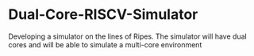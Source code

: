 # Dual-Core-RISCV-Simulator
Developing a  simulator on the lines of Ripes. The simulator will have dual cores and will be able to simulate a multi-core environment
